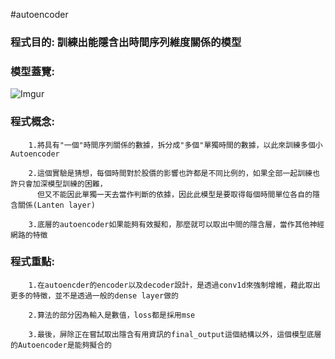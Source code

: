#autoencoder
### 程式目的: 訓練出能隱含出時間序列維度關係的模型

### 模型蓋覽:
![Imgur](https://imgur.com/LzQBQ1b.jpg)

### 程式概念:
        1.將具有"一個"時間序列關係的數據，拆分成"多個"單獨時間的數據，以此來訓練多個小Autoencoder
        
        2.這個實驗是猜想，每個時間對於股價的影響也許都是不同比例的，如果全部一起訓練也許只會加深模型訓練的困難，
          但又不能因此單獨一天去當作判斷的依據，因此此模型是要取得每個時間單位各自的隱含關係(Lanten layer)
        
        3.底層的autoencoder如果能夠有效擬和，那麼就可以取出中間的隱含層，當作其他神經網路的特徵
        
### 程式重點: 
        1.在autoencder的encoder以及decoder設計，是透過conv1d來強制增維，藉此取出更多的特徵，並不是透過一般的dense layer做的
        
        2.算法的部分因為輸入是數值，loss都是採用mse
        
        3.最後，屏除正在嘗試取出隱含有用資訊的final_output這個結構以外，這個模型底層的Autoencoder是能夠擬合的
